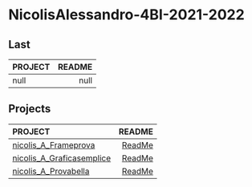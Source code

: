 # NicolisAlessandro-4BI-2021-2022

## Last

| PROJECT | README |
| :--- | ---: |
| null | null |

## Projects

| PROJECT | README |
| :--- | ---: |
| [nicolis_A_Frameprova](https://github.com/NicolisAlessandro/NicolisAlessandro-4BI-2021-2022/tree/master/src/nicolis_A_Frameprova/bin) | [ReadMe](https://github.com/NicolisAlessandro/NicolisAlessandro-4BI-2021-2022/tree/master/src/nicolis_A_Frameprova/doc/README.md) |
| [nicolis_A_Graficasemplice](https://github.com/NicolisAlessandro/NicolisAlessandro-4BI-2021-2022/tree/master/src/nicolis_A_Graficasemplice/bin) | [ReadMe](https://github.com/NicolisAlessandro/NicolisAlessandro-4BI-2021-2022/tree/master/src/nicolis_A_Graficasemplice/doc/README.md) |
| [nicolis_A_Provabella](https://github.com/NicolisAlessandro/NicolisAlessandro-4BI-2021-2022/tree/master/src/nicolis_A_Provabella/bin) | [ReadMe](https://github.com/NicolisAlessandro/NicolisAlessandro-4BI-2021-2022/tree/master/src/nicolis_A_Provabella/doc/README.md) |

